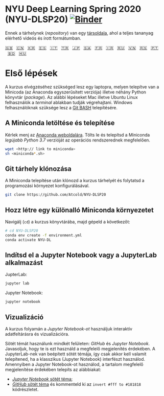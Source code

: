 # NYU Deep Learning Spring 2020 (NYU-DLSP20) [![Binder](https://mybinder.org/badge_logo.svg)](https://mybinder.org/v2/gh/Atcold/NYU-DLSP20/master)

Ennek a tárhelynek (*repository*) van egy [társoldala](https://atcold.github.io/NYU-DLSP20/), ahol a teljes tananyag elérhető videós és írott formátumban.

<!-- English - Mandarin - Korean - Spanish - Italian - Turkish - Japanese - Arabic - French - Farsi - Russian - Vietnamese - Serbian - Portuguese - Bengali - Hungarian -->
[🇬🇧](https://github.com/Atcold/NYU-DLSP20/blob/master/README.md) &nbsp; [🇨🇳](https://github.com/Atcold/NYU-DLSP20/blob/master/docs/zh/README-ZH.md) &nbsp; [🇰🇷](https://github.com/Atcold/NYU-DLSP20/blob/master/docs/ko/README-KO.md) &nbsp; [🇪🇸](https://github.com/Atcold/NYU-DLSP20/blob/master/docs/es/README-ES.md) &nbsp; [🇮🇹](https://github.com/Atcold/NYU-DLSP20/blob/master/docs/it/README-IT.md) &nbsp; [🇹🇷](https://github.com/Atcold/NYU-DLSP20/blob/master/docs/tr/README-TR.md) &nbsp; [🇯🇵](https://github.com/Atcold/NYU-DLSP20/blob/master/docs/ja/README-JA.md) &nbsp; [🇸🇦](https://github.com/Atcold/NYU-DLSP20/blob/master/docs/ar/README-AR.md) &nbsp; [🇫🇷](https://github.com/Atcold/NYU-DLSP20/blob/master/docs/fr/README-FR.md) &nbsp; [🇮🇷](https://github.com/Atcold/NYU-DLSP20/blob/master/docs/fa/README-FA.md) &nbsp; [🇷🇺](https://github.com/Atcold/NYU-DLSP20/blob/master/docs/ru/README-RU.md) &nbsp; [🇻🇳](https://github.com/Atcold/NYU-DLSP20/blob/master/docs/vi/README-VI.md) &nbsp; [🇷🇸](https://github.com/Atcold/NYU-DLSP20/blob/master/docs/sr/README-SR.md) &nbsp; [🇵🇹](https://github.com/Atcold/NYU-DLSP20/blob/master/docs/pt/README-PT.md) &nbsp; [🇧🇩](https://github.com/Atcold/NYU-DLSP20/blob/master/docs/bn/README-BN.md) &nbsp; [🇭🇺](https://github.com/Atcold/NYU-DLSP20/blob/master/docs/hu/README-HU.md)


# Első lépések

A kurzus elvégzéséhez szükséged lesz egy laptopra, melyen telepítve van a Minicoda (az Anaconda egyszerűsített verziója) illetve néhány Python könyvtár (*package*). Az alábbi lépéseket Mac illetve Ubuntu Linux felhasználók a *terminal* ablakban tudják végrehajtani. Windows felhasználóknak szüksége lesz a [Git BASH](https://gitforwindows.org/) telepítésére.

## A Miniconda letöltése és telepítése

Kérlek menj az [Anaconda weboldalára](https://conda.io/miniconda.html).
Tölts le és telepítsd a Miniconda *legújabb Python 3.7* verzióját az operációs rendszerednek megfelelően.

```bash
wget <http:// link to miniconda>
sh <miniconda*.sh>
```


## Git tárhely klónozása

A Miniconda telepítése után klónozd a kurzus tárhelyét és folytatsd a programozási környezet konfigurálásával.

```bash
git clone https://github.com/Atcold/NYU-DLSP20
```


## Hozz létre egy különalló Miniconda környezetet

Navigálj (`cd`) a kurzus könyvtárába, majd gépeld a következőt:

```bash
# cd NYU-DLSP20
conda env create -f environment.yml
conda activate NYU-DL
```


## Indítsd el a Jupyter Notebook vagy a JupyterLab alkalmazást

JupterLab:

```bash
jupyter lab
```

Jupyter Notebook:

```bash
jupyter notebook
```


## Vizualizáció

A kurzus folyamán a *Jupyter Notebook-ot* használjuk interaktív adatfeltárásra és vizualizációra.

Sötét témát használunk mindkét felületen: *GitHub* és *Jupyter Notebook*. Javasoljuk, hogy te is ezt használd a megfelelő megjelenítés érdekében.
A JupyterLab-nek van beépített sötét témája, így csak akkor kell valamit telepítened, ha a klasszikus (Jupyter Notebook) interfészt használod.
Amennyiben a Jupyter Notebook-ot használod, a tartalom megfelelő megjelenítése érdekében telepíts az alábbiakat:

 - [*Jupyter Notebook* sötét téma](https://userstyles.org/styles/153443/jupyter-notebook-dark);
 - [*GitHub* sötét téma](https://userstyles.org/styles/37035/github-dark) és kommenteld ki az `invert #fff to #181818` kódrészletet.

